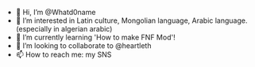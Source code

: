 - 👋 Hi, I’m @Whatd0name
- 👀 I’m interested in Latin culture, Mongolian language, Arabic language.(especially in algerian arabic)
- 🌱 I’m currently learning 'How to make FNF Mod'!
- 💞️ I’m looking to collaborate to @heartleth
- 📫 How to reach me: my SNS

<!---
Whatd0name/Whatd0name is a ✨ special ✨ repository because its `README.md` (this file) appears on your GitHub profile.
You can click the Preview link to take a look at your changes.
--->
